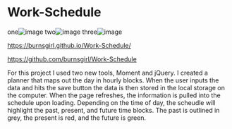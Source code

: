 # Work-Schedule

one![image](https://user-images.githubusercontent.com/77900224/119916605-d8b5df80-bf32-11eb-922c-c03dc7513572.png)
two![image](https://user-images.githubusercontent.com/77900224/119916614-de132a00-bf32-11eb-8fea-102ba8f4b7c6.png)
three![image](https://user-images.githubusercontent.com/77900224/119916622-e23f4780-bf32-11eb-847f-d9e4c550c7ac.png)




https://burnsgirl.github.io/Work-Schedule/

https://github.com/burnsgirl/Work-Schedule

For this project I used two new tools, Moment and jQuery. I created a planner that maps out the day in hourly blocks. When the user inputs the data and hits the save button the data is then stored in the local storage on the computer. When the page refreshes, the information is pulled into the schedule upon loading. Depending on the time of day, the scheudle will highlight the past, present, and future time blocks. The past is outlined in grey, the present is red, and the future is green.
